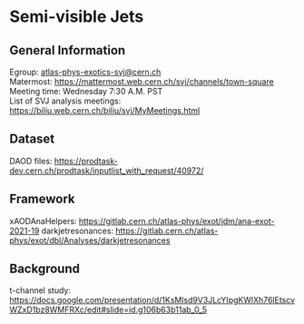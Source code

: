 # Semi-visible Jets

## General Information
Egroup: atlas-phys-exotics-svj@cern.ch \
Matermost: https://mattermost.web.cern.ch/svj/channels/town-square \
Meeting time: Wednesday 7:30 A.M. PST \
List of SVJ analysis meetings: https://biliu.web.cern.ch/biliu/svj/MyMeetings.html

## Dataset
DAOD files: https://prodtask-dev.cern.ch/prodtask/inputlist_with_request/40972/

## Framework
xAODAnaHelpers: https://gitlab.cern.ch/atlas-phys/exot/jdm/ana-exot-2021-19
darkjetresonances: https://gitlab.cern.ch/atlas-phys/exot/dbl/Analyses/darkjetresonances 

## Background
t-channel study: https://docs.google.com/presentation/d/1KsMlsd9V3JLcYIpgKWlXh76lEtscvWZxD1bz8WMFRXc/edit#slide=id.g106b63b11ab_0_5 
